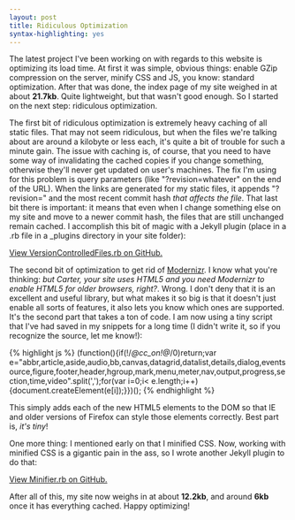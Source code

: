 ```yaml
--- 
layout: post
title: Ridiculous Optimization
syntax-highlighting: yes
---
```


The latest project I've been working on with regards to this website is optimizing its load time. At first it was simple, obvious things: enable GZip compression on the server, minify CSS and JS, you know:  standard optimization. After that was done, the index page of my site weighed in at about **21.7kb**. Quite lightweight, but that wasn't good enough. So I started on the next step:  ridiculous optimization.  

The first bit of ridiculous optimization is extremely heavy caching of all static files. That may not seem ridiculous, but when the files we're talking about are around a kilobyte or less each, it's quite a bit of trouble for such a minute gain. The issue with caching is, of course, that you need to have some way of invalidating the cached copies if you change something, otherwise they'll never get updated on user's machines. The fix I'm using for this problem is query parameters (like "?revision=whatever" on the end of the URL). When the links are generated for my static files, it appends "?revision=" and the most recent commit hash *that affects the file*. That last bit there is important:  it means that even when I change something else on my site and move to a newer commit hash, the files that are still unchanged remain cached. I accomplish this bit of magic with a Jekyll plugin (place in a .rb file in a _plugins directory in your site folder):  

[View VersionControlledFiles.rb on GitHub.](http://github.com/CarterA/cartera.me/blob/master/_plugins/VersionControlledFiles.rb)  

The second bit of optimization to get rid of [Modernizr](http://modernizr.com/). I know what you're thinking:  *but Carter, your site uses HTML5 and you need Modernizr to enable HTML5 for older browsers, right?*. Wrong. I don't deny that it is an excellent and useful library, but what makes it so big is that it doesn't just enable all sorts of features, it also lets you know which ones are supported. It's the second part that takes a ton of code. I am now using a tiny script that I've had saved in my snippets for a long time (I didn't write it, so if you recognize the source, let me know!):  

{% highlight js %}
(function(){if(!/*@cc_on!@*/0)return;var e="abbr,article,aside,audio,bb,canvas,datagrid,datalist,details,dialog,eventsource,figure,footer,header,hgroup,mark,menu,meter,nav,output,progress,section,time,video".split(',');for(var i=0;i< e.length;i++){document.createElement(e[i]);}})();
{% endhighlight %}

This simply adds each of the new HTML5 elements to the DOM so that IE and older versions of Firefox can style those elements correctly. Best part is, *it's tiny*!  

One more thing:  I mentioned early on that I minified CSS. Now, working with minified CSS is a gigantic pain in the ass, so I wrote another Jekyll plugin to do that:  

[View Minifier.rb on GitHub.](http://github.com/CarterA/cartera.me/blob/master/_plugins/Minifier.rb)  

After all of this, my site now weighs in at about **12.2kb**, and around **6kb** once it has everything cached. Happy optimizing!